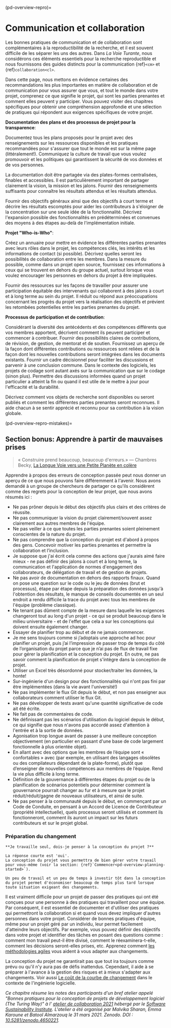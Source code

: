 (pd-overview-repro)=
# Communication et collaboration

Les bonnes pratiques de communication et de collaboration sont complémentaires à la reproductibilité de la recherche, et il est souvent difficile de les séparer les uns des autres. Dans _La Voie Turante_, nous considérons ces éléments essentiels pour la recherche reproductible et nous fournissons des guides distincts pour la communication {ref}`<cm>` et {ref}`collaboration<cl>`.

Dans cette page, nous mettons en évidence certaines des recommandations les plus importantes en matière de collaboration et de communication pour vous assurer que vous, et tout le monde dans votre projet, comprenez ce que signifie le projet, qui sont les parties prenantes et comment elles peuvent y participer. Vous pouvez visiter des chapitres spécifiques pour obtenir une compréhension approfondie et une sélection de pratiques qui répondent aux exigences spécifiques de votre projet.

**Documentation des plans et des processus de projet pour la transparence**:

Documentez tous les plans proposés pour le projet avec des renseignements sur les ressources disponibles et les pratiques recommandées pour s'assurer que tout le monde est sur la même page (littéralement!). Communiquez la culture de travail que vous voulez promouvoir et les politiques qui garantissent la sécurité de vos données et de vos personnes.

La documentation doit être partagée via des plates-formes centralisées, finables et accessibles. Il est particulièrement important de partager clairement la vision, la mission et les jalons. Fournir des renseignements suffisants pour connaître les résultats attendus et les résultats attendus.

Fournir des objectifs généraux ainsi que des objectifs à court terme et décrire les résultats escomptés pour aider les contributeurs à s'éloigner de la concentration sur une seule idée de la fonctionnalité. Décrivez l'expansion possible des fonctionnalités en prédéterminées et convenues des moyens à des étapes au-delà de l'implémentation initiale.

**Projet "Who-is-Who"**:

Créez un annuaire pour mettre en évidence les différentes parties prenantes avec leurs rôles dans le projet, les compétences clés, les intérêts et les informations de contact (si possible). Décrivez quelles seront les possibilités de collaboration entre les membres. Dans la mesure du possible, comme dans un projet open source, fournissez ces informations à ceux qui se trouvent en dehors du groupe actuel, surtout lorsque vous voulez encourager les personnes en dehors du projet à être impliquées.

Fournir des ressources sur les façons de travailler pour assurer une participation équitable des intervenants qui collaborent à des jalons à court et à long terme au sein du projet. Il réduit ou répond aux préoccupations concernant les progrès du projet vers la réalisation des objectifs et prévient les retombées potentielles entre les parties prenantes du projet.

**Processus de participation et de contribution**:

Considérant la diversité des antécédents et des compétences différents que vos membres apportent, décrivent comment ils peuvent participer et commencer à contribuer. Fournir des possibilités claires de contributions, de révision, de gestion, de mentorat et de soutien. Fournissez un aperçu de la façon dont différentes contributions ou ressources sont reliées et de la façon dont les nouvelles contributions seront intégrées dans les documents existants. Fournir un cadre décisionnel pour faciliter les discussions et parvenir à une conclusion commune. Dans le contexte des logiciels, les projets de codage sont autant axés sur la communication que sur le codage (sinon plus). Permettre des discussions informées quand un projet particulier a atteint la fin ou quand il est utile de le mettre à jour pour l'efficacité et la durabilité.

Décrivez comment vos objets de recherche sont disponibles ou seront publiés et comment les différentes parties prenantes seront reconnues. Il aide chacun à se sentir apprécié et reconnu pour sa contribution à la vision globale.


<!--
(pd-overview-repro-turingway)=
## _The Turing Way_ Chapter for Communication and Collaboration

We recommend reading the following chapters to understand effective communication and collaboration for project design.

### Basic Requirements
- {ref}`<>`
- {ref}`<>`
- {ref}`<>`

### Advanced Requirements
- {ref}`<>`
- {ref}`<>`
-->

(pd-overview-repro-mistakes)=
## Section bonus: Apprendre à partir de mauvaises prises

> « Construire prend beaucoup, beaucoup d'erreurs.» ― Chambres Becky, [La Longue Voie vers une Petite Planète en colère](https://www.goodreads.com/work/quotes/42270825)

Apprendre à propos des erreurs de conception passée peut nous donner un aperçu de ce que nous pouvons faire différemment à l'avenir. Nous avons demandé à un groupe de chercheurs de partager ce qu'ils considèrent comme des regrets pour la conception de leur projet, que nous avons résumés ici :

- Ne pas prôner depuis le début des objectifs plus clairs et des critères de réussite.
- Ne pas communiquer la vision du projet clairement/souvent assez clairement aux autres membres de l'équipe.
- Ne pas veiller à ce que toutes les parties prenantes soient pleinement conscientes de la nature du projet.
- Ne pas comprendre que la conception du projet est d'abord à propos des gens. Concevoir motiver les parties prenantes et permettre la collaboration et l’inclusion.
- Je suppose que j'ai écrit cela comme des actions que j'aurais aimé faire mieux - ne pas définir des jalons à court et à long terme, la communication et l'application de normes d'engagement des collaborateurs, de délégation de travail et de gestion de projets.
- Ne pas avoir de documentation en dehors des rapports finaux. Quand on pose une question sur le code ou le jeu de données (brut et processus), étape par étape depuis la préparation des données jusqu'à l'obtention des résultats, le manque de conseils documentés en un seul endroit a rendu difficile la trace du projet avec tous les membres de l'équipe (problème classique).
- Ne tenant pas dûment compte de la mesure dans laquelle les exigences changeront tout au long d'un projet - ce qui se produit beaucoup dans le milieu universitaire - et de l'effet que cela a sur les conceptions qui doivent ensuite également changer.
- Essayer de planifier trop au début et de ne jamais commencer.
- Je me sens toujours comme si j’adoptais une approche ad hoc pour planifier un projet, puis j’ai l’impression de passer trop de temps du côté de l’organisation du projet parce que je n’ai pas de flux de travail fixe pour gérer la planification et la conception du projet. En outre, ne pas savoir comment la planification de projet s'intègre dans la conception de projet.
- Utiliser un Excel très désordonné pour stocker/traiter les données, la honte!
- Sur-ingénierie d'un design pour des fonctionnalités qui n'ont pas fini par être implémentées (dans la vie avant l'université!)
- Ne pas implémenter le flux Git depuis le début, et non pas enseigner aux collaborateurs comment utiliser le flux Git.
- Ne pas développer de tests avant qu'une quantité significative de code ait été écrite.
- Ne fait pas de commentaires de code.
- Ne définissant pas les scénarios d'utilisation du logiciel depuis le début, ce qui signifie que nous n'avons pas accordé assez d'attention à l'entrée et à la sortie de données.
- Agonisation trop longue avant de passer à une meilleure conception objectivement (en particulier en passant d'une base de code largement fonctionnelle à plus orientée objet).
- En allant avec des options que les membres de l’équipe sont « confortables » avec (par exemple, en utilisant des langages obsolètes ou des compilateurs dépendant de la plate-forme), plutôt que d’enseigner de nouvelles compétences aux membres de l’équipe. Rend la vie plus difficile à long terme.
- Définition de la gouvernance à différentes étapes du projet ou de la planification de scénarios potentiels pour déterminer comment la gouvernance pourrait changer au fur et à mesure que le projet réduit/réduit/gagne de nouveaux utilisateurs, et ainsi de suite.
- Ne pas penser à la communauté depuis le début, en commençant par un Code de Conduite, en pensant à un Accord de Licence de Contributeur (propriété intellectuelle), quels processus seront utilisés et comment ils fonctionneront, comment ils auront un impact sur les futurs contributeurs et sur le projet global.

### Préparation du changement

```{note}
**Je travaille seul, dois-je penser à la conception du projet ?**

La réponse courte est 'oui'.
La conception du projet vous permettra de bien gérer votre travail pour vous-même (voir la section: {ref}`Commencer<pd-overview-planning-started>`).

Un peu de travail et un peu de temps à investir tôt dans la conception du projet permet d'économiser beaucoup de temps plus tard lorsque toute situation exigeant des changements.
```

Il est vraiment difficile pour un projet de passer des pratiques qui ont été conçues pour une personne à des pratiques qui travaillent pour une équipe. Par conséquent, il est essentiel de documenter et d'utiliser des pratiques qui permettront la collaboration si et quand vous devez impliquer d'autres personnes dans votre projet. Considérer de bonnes pratiques d'équipe, même pour un projet géré par un individu, leur permet facilement d'atteindre leurs objectifs. Par exemple, vous pouvez définir des objectifs dans votre projet et identifier des tâches en posant des questions comme : comment mon travail peut-il être divisé, comment le réexaminera-t-elle, comment les décisions seront-elles prises, etc. Apprenez comment [les méthodologies agiles](http://www.agilenutshell.com/) vous aident à vous adapter aux changements.

La conception du projet ne garantirait pas que tout ira toujours comme prévu ou qu'il n'y aura pas de défis inattendus. Cependant, il aide à se préparer à l'avance à la gestion des risques et à mieux s'adapter aux changements. Voir aussi [Le coût de la courbe de changement](http://www.agilemodeling.com/essays/costOfChange.htm) dans le contexte de l'ingénierie logicielle.

_Ce chapitre résume les notes des participants d'un bref atelier appelé "Bonnes pratiques pour la conception de projets de développement logiciel (The Turing Way)" à l' [atelier de collaboration 2021](https://www.software.ac.uk/cw21)  hébergé par le [Software Sustainability Institute](https://www.software.ac.uk). L'atelier a été organisé par Malvika Sharan, Emma Karoune et Batool Almarzouq le 31 mars 2021. Zenodo. DOI : [10.5281/zenodo.4650221](https://doi.org/10.5281/zenodo.4650221)._

